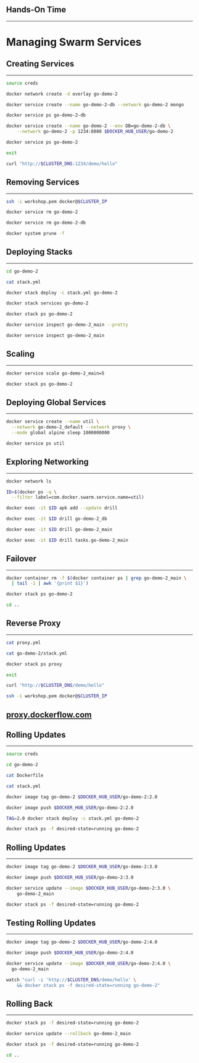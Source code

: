 ## Hands-On Time

---

# Managing Swarm Services


## Creating Services

---

```bash
source creds

docker network create -d overlay go-demo-2

docker service create --name go-demo-2-db --network go-demo-2 mongo

docker service ps go-demo-2-db

docker service create --name go-demo-2 --env DB=go-demo-2-db \
    --network go-demo-2 -p 1234:8080 $DOCKER_HUB_USER/go-demo-2

docker service ps go-demo-2

exit

curl "http://$CLUSTER_DNS:1234/demo/hello"
```


## Removing Services

---

```bash
ssh -i workshop.pem docker@$CLUSTER_IP

docker service rm go-demo-2

docker service rm go-demo-2-db

docker system prune -f
```


## Deploying Stacks

---

```bash
cd go-demo-2

cat stack.yml

docker stack deploy -c stack.yml go-demo-2

docker stack services go-demo-2

docker stack ps go-demo-2

docker service inspect go-demo-2_main --pretty

docker service inspect go-demo-2_main
```


## Scaling

---

```bash
docker service scale go-demo-2_main=5

docker stack ps go-demo-2
```


## Deploying Global Services

---

```bash
docker service create --name util \
  --network go-demo-2_default --network proxy \
  --mode global alpine sleep 1000000000

docker service ps util
```


## Exploring Networking

---

```bash
docker network ls

ID=$(docker ps -q \
  --filter label=com.docker.swarm.service.name=util)

docker exec -it $ID apk add --update drill

docker exec -it $ID drill go-demo-2_db

docker exec -it $ID drill go-demo-2_main

docker exec -it $ID drill tasks.go-demo-2_main
```


## Failover

---

```bash
docker container rm -f $(docker container ps | grep go-demo-2_main \
  | tail -1 | awk '{print $1}')

docker stack ps go-demo-2

cd ..
```


## Reverse Proxy

---

```bash
cat proxy.yml

cat go-demo-2/stack.yml

docker stack ps proxy

exit

curl "http://$CLUSTER_DNS/demo/hello"

ssh -i workshop.pem docker@$CLUSTER_IP
```

## [proxy.dockerflow.com](http://proxy.dockerflow.com)


## Rolling Updates

---

```bash
source creds

cd go-demo-2

cat Dockerfile

cat stack.yml

docker image tag go-demo-2 $DOCKER_HUB_USER/go-demo-2:2.0

docker image push $DOCKER_HUB_USER/go-demo-2:2.0

TAG=2.0 docker stack deploy -c stack.yml go-demo-2

docker stack ps -f desired-state=running go-demo-2
```


## Rolling Updates

---

```bash
docker image tag go-demo-2 $DOCKER_HUB_USER/go-demo-2:3.0

docker image push $DOCKER_HUB_USER/go-demo-2:3.0

docker service update --image $DOCKER_HUB_USER/go-demo-2:3.0 \
    go-demo-2_main

docker stack ps -f desired-state=running go-demo-2
```


## Testing Rolling Updates

---

```bash
docker image tag go-demo-2 $DOCKER_HUB_USER/go-demo-2:4.0

docker image push $DOCKER_HUB_USER/go-demo-2:4.0

docker service update --image $DOCKER_HUB_USER/go-demo-2:4.0 \
  go-demo-2_main

watch "curl -i 'http://$CLUSTER_DNS/demo/hello' \
    && docker stack ps -f desired-state=running go-demo-2"
```


## Rolling Back

---

```bash
docker stack ps -f desired-state=running go-demo-2

docker service update --rollback go-demo-2_main

docker stack ps -f desired-state=running go-demo-2

cd ..
```
